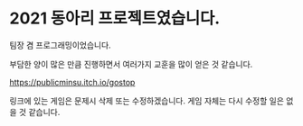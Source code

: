 # 2021 동아리 프로젝트였습니다.
팀장 겸 프로그래밍이었습니다. 

부담한 양이 많은 만큼 진행하면서 여러가지 교훈을 많이 얻은 것 같습니다.

https://publicminsu.itch.io/gostop

링크에 있는 게임은 문제시 삭제 또는 수정하겠습니다. 게임 자체는 다시 수정할 일은 없을 것 같습니다.
